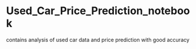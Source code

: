 # Used_Car_Price_Prediction_notebook
contains analysis of used car data and price prediction with good accuracy

